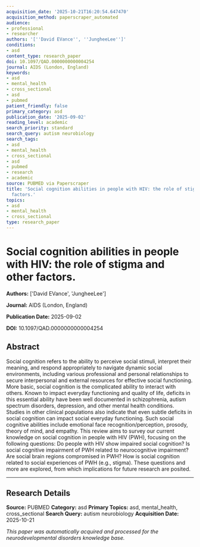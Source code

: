 ```yaml
---
acquisition_date: '2025-10-21T16:20:54.647470'
acquisition_method: paperscraper_automated
audience:
- professional
- researcher
authors: '[''David EVance'', ''JungheeLee'']'
conditions:
- asd
content_type: research_paper
doi: 10.1097/QAD.0000000000004254
journal: AIDS (London, England)
keywords:
- asd
- mental_health
- cross_sectional
- asd
- pubmed
patient_friendly: false
primary_category: asd
publication_date: '2025-09-02'
reading_level: academic
search_priority: standard
search_query: autism neurobiology
search_tags:
- asd
- mental_health
- cross_sectional
- asd
- pubmed
- research
- academic
source: PUBMED via Paperscraper
title: 'Social cognition abilities in people with HIV: the role of stigma and other
  factors.'
topics:
- asd
- mental_health
- cross_sectional
type: research_paper
---
```


# Social cognition abilities in people with HIV: the role of stigma and other factors.

**Authors:** ['David EVance', 'JungheeLee']

**Journal:** AIDS (London, England)

**Publication Date:** 2025-09-02

**DOI:** 10.1097/QAD.0000000000004254

## Abstract

Social cognition refers to the ability to perceive social stimuli, interpret their meaning, and respond appropriately to navigate dynamic social environments, including various professional and personal relationships to secure interpersonal and external resources for effective social functioning. More basic, social cognition is the complicated ability to interact with others. Known to impact everyday functioning and quality of life, deficits in this essential ability have been well documented in schizophrenia, autism spectrum disorders, depression, and other mental health conditions. Studies in other clinical populations also indicate that even subtle deficits in social cognition can impact social everyday functioning. Such social cognitive abilities include emotional face recognition/perception, prosody, theory of mind, and empathy. This review aims to survey our current knowledge on social cognition in people with HIV (PWH), focusing on the following questions: Do people with HIV show impaired social cognition? Is social cognitive impairment of PWH related to neurocognitive impairment? Are social brain regions compromised in PWH? How is social cognition related to social experiences of PWH (e.g., stigma). These questions and more are explored, from which implications for future research are posited.

---

## Research Details

**Source:** PUBMED
**Category:** asd
**Primary Topics:** asd, mental_health, cross_sectional
**Search Query:** autism neurobiology
**Acquisition Date:** 2025-10-21

*This paper was automatically acquired and processed for the neurodevelopmental disorders knowledge base.*
